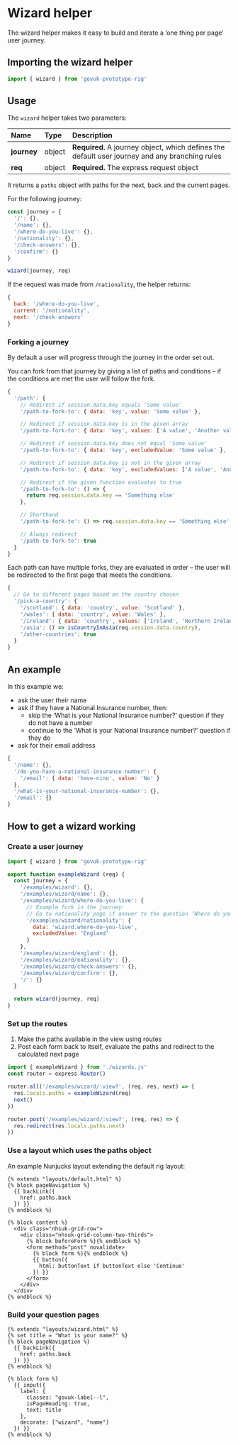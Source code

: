 # Wizard helper

The wizard helper makes it easy to build and iterate a ‘one thing per page’ user journey.

## Importing the wizard helper

```js
import { wizard } from 'govuk-prototype-rig'
```

## Usage

The `wizard` helper takes two parameters:

| Name | Type | Description |
| :--- | :--- | :---------- |
| **journey** | object | **Required.** A journey object, which defines the default user journey and any branching rules |
| **req** | object | **Required.** The express request object |

It returns a `paths` object with paths for the next, back and the current pages.

For the following journey:

```js
const journey = {
  '/': {},
  '/name': {},
  '/where-do-you-live': {},
  '/nationality': {},
  '/check-answers': {},
  '/confirm': {}
}

wizard(journey, req)
```

If the request was made from `/nationality`, the helper returns:

```js
{
  back: '/where-do-you-live',
  current: '/nationality',
  next: '/check-answers'
}
```

### Forking a journey

By default a user will progress through the journey in the order set out.

You can fork from that journey by giving a list of paths and conditions – if the conditions are met the user will follow the fork.

```js
{
  '/path': {
    // Redirect if session.data.key equals 'Some value'
    '/path-to-fork-to': { data: 'key', value: 'Some value' },

    // Redirect if session.data.key is in the given array
    '/path-to-fork-to': { data: 'key', values: ['A value', 'Another value'] },

    // Redirect if session.data.key does not equal 'Some value'
    '/path-to-fork-to': { data: 'key', excludedValue: 'Some value' },

    // Redirect if session.data.key is not in the given array
    '/path-to-fork-to': { data: 'key', excludedValues: ['A value', 'Another value'] },

    // Redirect if the given function evaluates to true
    '/path-to-fork-to': () => {
      return req.session.data.key == 'Something else'
    },

    // Shorthand
    '/path-to-fork-to': () => req.session.data.key == 'Something else',

    // Always redirect
    '/path-to-fork-to': true
  }
}
```

Each path can have multiple forks, they are evaluated in order – the user will be redirected to the first page that meets the conditions.

```js
{
  // Go to different pages based on the country chosen
  '/pick-a-country': {
    '/scotland': { data: 'country', value: 'Scotland' },
    '/wales': { data: 'country', value: 'Wales' },
    '/ireland': { data: 'country', values: ['Ireland', 'Northern Ireland'] },
    '/asia': () => isCountryInAsia(req.session.data.country),
    '/other-countries': true
  }
}
```

## An example

In this example we:

* ask the user their name
* ask if they have a National Insurance number, then:
  * skip the ‘What is your National Insurance number?’ question if they do not have a number
  * continue to the ‘What is your National Insurance number?’ question if they do
* ask for their email address

```js
{
  '/name': {},
  '/do-you-have-a-national-insurance-number': {
    '/email': { data: 'have-nino', value: 'No' }
  },
  '/what-is-your-national-insurance-number': {},
  '/email': {}
}
```

## How to get a wizard working

### Create a user journey

```js
import { wizard } from 'govuk-prototype-rig'

export function exampleWizard (req) {
  const journey = {
    '/examples/wizard': {},
    '/examples/wizard/name': {},
    '/examples/wizard/where-do-you-live': {
      // Example fork in the journey:
      // Go to nationality page if answer to the question ‘Where do you live?’ is not England
      '/examples/wizard/nationality': {
        data: 'wizard.where-do-you-live',
        excludedValue: 'England'
      }
    },
    '/examples/wizard/england': {},
    '/examples/wizard/nationality': {},
    '/examples/wizard/check-answers': {},
    '/examples/wizard/confirm': {},
    '/': {}
  }

  return wizard(journey, req)
}
```

### Set up the routes

1. Make the paths available in the view using routes
2. Post each form back to itself, evaluate the paths and redirect to the calculated next page

```js
import { exampleWizard } from './wizards.js'
const router = express.Router()

router.all('/examples/wizard/:view?', (req, res, next) => {
  res.locals.paths = exampleWizard(req)
  next()
})

router.post('/examples/wizard/:view?', (req, res) => {
  res.redirect(res.locals.paths.next)
})
```

### Use a layout which uses the paths object

An example Nunjucks layout extending the default rig layout:

```njk
{% extends "layouts/default.html" %}
{% block pageNavigation %}
  {{ backLink({
    href: paths.back
  }) }}
{% endblock %}

{% block content %}
  <div class="nhsuk-grid-row">
    <div class="nhsuk-grid-column-two-thirds">
      {% block beforeForm %}{% endblock %}
      <form method="post" novalidate>
        {% block form %}{% endblock %}
        {{ button({
          html: buttonText if buttonText else 'Continue'
        }) }}
      </form>
    </div>
  </div>
{% endblock %}
```

### Build your question pages

```njk
{% extends "layouts/wizard.html" %}
{% set title = "What is your name?" %}
{% block pageNavigation %}
  {{ backLink({
    href: paths.back
  }) }}
{% endblock %}

{% block form %}
  {{ input({
    label: {
      classes: "govuk-label--l",
      isPageHeading: true,
      text: title
    },
    decorate: ["wizard", "name"]
  }) }}
{% endblock %}
```
